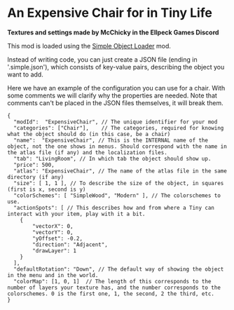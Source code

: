 # An Expensive Chair for in Tiny Life
**Textures and settings made by McChicky in the Ellpeck Games Discord**

This mod is loaded using the [Simple Object Loader](https://github.com/Sir-Fenrir/simple-object-loader) mod.

Instead of writing code, you can just create a JSON file (ending in '.simple.json'), which consists of key-value pairs, describing the object you want to add.

Here we have an example of the configuration you can use for a chair. With some comments we will clarify why the properties are needed. Note that comments can't be placed in the JSON files themselves, it will break them.

```
{
  "modId":  "ExpensiveChair", // The unique identifier for your mod
  "categories": ["Chair"],    // The categories, required for knowing what the object should do (in this case, be a chair)
  "name":  "ExpensiveChair", // This is the INTERNAL name of the object, not the one shows in menus. Should correspond with the name in the atlas file (if any) and the localization files.
  "tab": "LivingRoom", // In which tab the object should show up.
  "price": 500,
  "atlas": "ExpensiveChair", // The name of the atlas file in the same directory (if any)
  "size": [ 1, 1 ], // To describe the size of the object, in squares (first is x, second is y)
  "colorSchemes": [ "SimpleWood", "Modern" ], // The colorschemes to use.
  "actionSpots": [ // This describes how and from where a Tiny can interact with your item, play with it a bit.
	{
		"vectorX": 0,
		"vectorY": 0,
		"yOffset": -0.2,
		"direction": "Adjacent",
		"drawLayer": 1
	}
  ],
  "defaultRotation": "Down", // The default way of showing the object in the menu and in the world.
  "colorMap": [1, 0, 1]	 // The length of this corresponds to the number of layers your texture has, and the number corresponds to the colorschemes. 0 is the first one, 1, the second, 2 the third, etc.
}
```